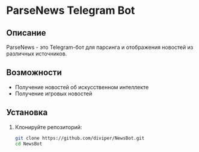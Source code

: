 # ParseNews Telegram Bot

## Описание
ParseNews - это Telegram-бот для парсинга и отображения новостей из различных источников.

## Возможности
- Получение новостей об искусственном интеллекте
- Получение игровых новостей

## Установка
1. Клонируйте репозиторий:
   ```bash
   git clone https://github.com/diviper/NewsBot.git
   cd NewsBot
